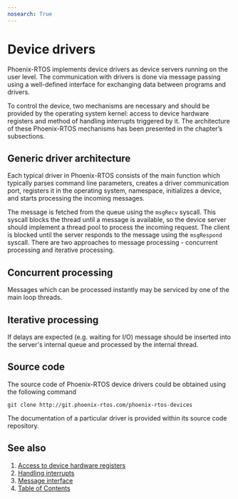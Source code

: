 ```yaml
---
nosearch: True
---
```


# Device drivers

Phoenix-RTOS implements device drivers as device servers running on the user level. The communication with drivers is
done via message passing using a well-defined interface for exchanging data between programs and drivers.

To control the device, two mechanisms are necessary and should be provided by the operating system kernel: access to
device hardware registers and method of handling interrupts triggered by it. The architecture of these Phoenix-RTOS
mechanisms has been presented in the chapter’s subsections.

## Generic driver architecture

Each typical driver in Phoenix-RTOS consists of the main function which typically parses command line parameters,
creates a driver communication port, registers it in the operating system, namespace, initializes a device, and starts
processing the incoming messages.

The message is fetched from the queue using the `msgRecv` syscall. This syscall blocks the thread until a message is
available, so the device server should implement a thread pool to process the incoming request. The client is blocked
until the server responds to the message using the `msgRespond` syscall. There are two approaches to message
processing - concurrent processing and iterative processing.

## Concurrent processing

Messages which can be processed instantly may be serviced by one of the main loop threads.

## Iterative processing

If delays are expected (e.g. waiting for I/O) message should be inserted into the server's internal queue and processed
by the internal thread.

## Source code

The source code of Phoenix-RTOS device drivers could be obtained using the following command

```text
git clone http://git.phoenix-rtos.com/phoenix-rtos-devices
```

The documentation of a particular driver is provided within its source code repository.

## See also

1. [Access to device hardware registers](hwaccess.md)
2. [Handling interrupts](interrupts.md)
3. [Message interface](interface.md)
4. [Table of Contents](../README.md)
